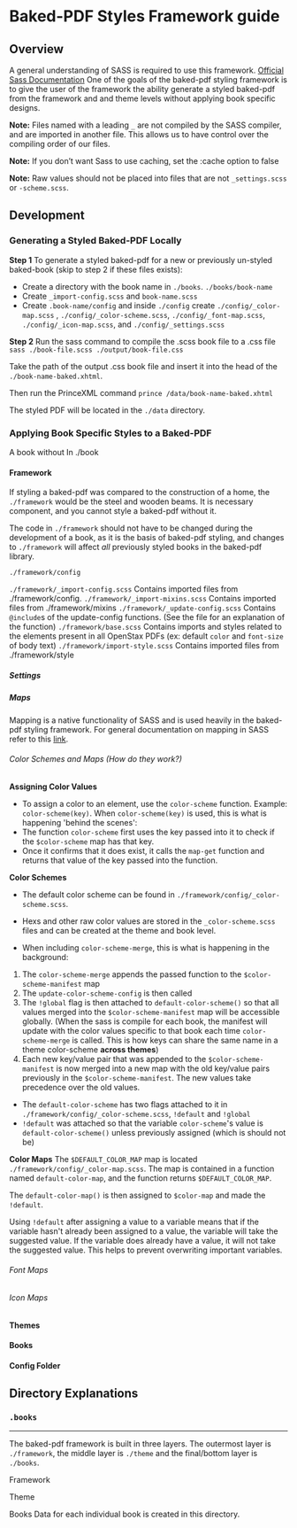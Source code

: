 # Baked-PDF Styles Framework guide
<!--
- Any place that a filename is mentioned, make sure it links to the actual file.
- This will prob be a long file, so make a table of contents.
- Write error messages for all functions and mixins
 -->

## Overview
A general understanding of SASS is required to use this framework. [Official Sass Documentation](http://sass-lang.com/documentation/file.SASS_REFERENCE.html)
One of the goals of the baked-pdf styling framework is to give the user of the framework the ability generate a styled baked-pdf from the framework and and theme levels without applying book specific designs.

**Note:** Files named with a leading `_` are not compiled by the SASS compiler, and are imported in another file. This allows us to have control over the compiling order of our files.

**Note:** If you don’t want Sass to use caching, set the :cache option to false

**Note:** Raw values should not be placed into files that are not `_settings.scss` or `-scheme.scss`.

## Development

### Generating a Styled Baked-PDF Locally
**Step 1**
To generate a styled baked-pdf for a new or previously un-styled baked-book (skip to step 2 if these files exists):
- Create a directory with the book name in `./books`. `./books/book-name`
- Create `_import-config.scss` and `book-name.scss`
- Create `.book-name/config` and inside `./config` create `./config/_color-map.scss` , `./config/_color-scheme.scss`, `./config/_font-map.scss`, `./config/_icon-map.scss`, and `./config/_settings.scss`

**Step 2**
Run the sass command to compile the .scss book file to a .css file `sass ./book-file.scss ./output/book-file.css`

Take the path of the output .css book file and insert it into the head of the `./book-name-baked.xhtml`.

Then  run the PrinceXML command `prince /data/book-name-baked.xhtml`

The styled PDF will be located in the `./data` directory.

### Applying Book Specific Styles to a Baked-PDF
A book without
In ./book

#### Framework
If styling a baked-pdf was compared to the construction of a home, the `./framework` would be the steel and wooden beams. It is necessary component, and you cannot style a baked-pdf without it.

The code in `./framework` should not have to be changed during the development of a book, as it is the basis of baked-pdf styling, and changes to `./framework` will affect *all* previously styled books in the baked-pdf library.

`./framework/config`


`./framework/_import-config.scss`
  Contains imported files from ./framework/config.
`./framework/_import-mixins.scss`
  Contains imported files from ./framework/mixins
`./framework/_update-config.scss`
  Contains `@include`s of the update-config functions. (See the file for an explanation of the function)
`./framework/base.scss`
  Contains imports and styles related to the elements present in all OpenStax PDFs (ex: default `color` and `font-size` of body text)
`./framework/import-style.scss`
  Contains imported files from ./framework/style


##### Settings

##### Maps
Mapping is a native functionality of SASS and is used heavily in the baked-pdf styling framework. For general documentation on mapping in SASS refer to this [link](http://sass-lang.com/documentation/file.SASS_REFERENCE.html#maps).

###### Color Schemes and Maps (How do they work?)
**Assigning Color Values**
- To assign a color to an element, use the `color-scheme` function. Example: `color-scheme(key)`. When `color-scheme(key)` is used, this is what is happening 'behind the scenes':
- The function `color-scheme` first uses the key passed into it to check if the `$color-scheme` map has that key.
- Once it confirms that it does exist, it calls the `map-get` function and returns that value of the key passed into the function.

**Color Schemes**
- The default color scheme can be found in `./framework/config/_color-scheme.scss`.
- Hexs and other raw color values are stored in the `_color-scheme.scss` files and can be created at the theme and book level.

- When including `color-scheme-merge`, this is what is happening in the background:
1. The `color-scheme-merge` appends the passed function to the `$color-scheme-manifest` map
2. The `update-color-scheme-config` is then called
3. The `!global` flag is then attached to `default-color-scheme()` so that all values merged into the `$color-scheme-manifest` map will be accessible globally. (When the sass is compile for each book, the manifest will update with the color values specific to that book each time `color-scheme-merge` is called. This is how keys can share the same name in a theme color-scheme **across themes**)
4. Each new key/value pair that was appended to the `$color-scheme-manifest` is now merged into a new map with the old key/value pairs previously in the `$color-scheme-manifest`. The new values take precedence over the old values.




- The `default-color-scheme` has two flags attached to it in `./framework/config/_color-scheme.scss`, `!default` and `!global`
- `!default` was attached so that the variable `color-scheme`'s value is `default-color-scheme()` unless previously assigned (which is should not be)





**Color Maps**
The `$DEFAULT_COLOR_MAP` map is located `./framework/config/_color-map.scss`. The map is contained in a function named `default-color-map`, and the function returns `$DEFAULT_COLOR_MAP`.

The `default-color-map()` is then assigned to `$color-map` and made the `!default`.

Using `!default` after assigning a value to a variable means that if the variable hasn't already been assigned to a value, the variable will take the suggested value. If the variable does already have a value, it will not take the suggested value. This helps to prevent overwriting important variables.



###### Font Maps

###### Icon Maps




#### Themes
#### Books




#### Config Folder

## Directory Explanations
### `.books`




-------

The baked-pdf framework is built in three layers. The outermost layer is `./framework`, the middle layer is `./theme` and the final/bottom layer is `./books`.

Framework

Theme

Books
Data for each individual book is created in this directory.
